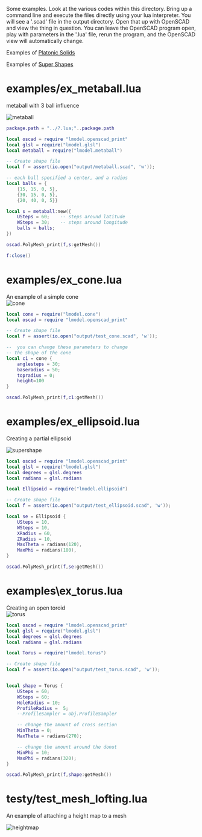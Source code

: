 Some examples.  Look at the various codes within this directory.  Bring up a command line and execute the files directly using your lua interpreter.  You will see a '.scad' file in the output directory.  Open that up with OpenSCAD and view the thing in question.  You can leave the OpenSCAD program open, play with parameters in the '.lua' file, rerun the program, and the OpenSCAD view will automatically change.<br/>


Examples of [Platonic Solids](platonics)

Examples of [Super Shapes](supershape)


examples/ex_metaball.lua
====
metaball with 3 ball influence<br/>

![metaball](images/metaball.PNG?raw=true)

```lua
package.path = "../?.lua;"..package.path

local oscad = require "lmodel.openscad_print"
local glsl = require("lmodel.glsl")
local metaball = require("lmodel.metaball")

-- Create shape file
local f = assert(io.open("output/metaball.scad", 'w'));

-- each ball specified a center, and a radius
local balls = {
    {15, 15, 0, 5}, 
    {30, 15, 0, 5}, 
    {20, 40, 0, 5}}

local s = metaball:new({
    USteps = 60;    -- steps around latitude
    WSteps = 30;    -- steps around longitude
    balls = balls;
})

oscad.PolyMesh_print(f,s:getMesh())

f:close()
```


examples/ex_cone.lua  
====
An example of a simple cone<br/>
![cone](images/cone.PNG?raw=true)<br/>

```lua
local cone = require("lmodel.cone")
local oscad = require "lmodel.openscad_print"

-- Create shape file
local f = assert(io.open("output/test_cone.scad", 'w'));

--  you can change these parameters to change
-- the shape of the cone
local c1 = cone {
    anglesteps = 30;
    baseradius = 50;
    topradius = 0;
    height=100
}

oscad.PolyMesh_print(f,c1:getMesh())
```


examples/ex_ellipsoid.lua
====
Creating a partial ellipsoid<br/>

![supershape](images/ellipsoid.PNG?raw=true)

```lua
local oscad = require "lmodel.openscad_print"
local glsl = require("lmodel.glsl")
local degrees = glsl.degrees
local radians = glsl.radians

local Ellipsoid = require("lmodel.ellipsoid")

-- Create shape file
local f = assert(io.open("output/test_ellipsoid.scad", 'w'));

local se = Ellipsoid {
    USteps = 10,
    WSteps = 10,
    XRadius = 60, 
    ZRadius = 10, 
    MaxTheta = radians(120), 
    MaxPhi = radians(180),
}

oscad.PolyMesh_print(f,se:getMesh())
```


examples\ex_torus.lua
====
Creating an open toroid<br/>
![torus](images/toroid.PNG?raw=true)

```lua
local oscad = require "lmodel.openscad_print"
local glsl = require("lmodel.glsl")
local degrees = glsl.degrees
local radians = glsl.radians

local Torus = require("lmodel.torus")

-- Create shape file
local f = assert(io.open("output/test_torus.scad", 'w'));


local shape = Torus {
    USteps = 60;
    WSteps = 60;
    HoleRadius = 10;
	ProfileRadius =  5;
	--ProfileSampler = obj.ProfileSampler

    -- change the amount of cross section
    MinTheta = 0;
    MaxTheta = radians(270);

    -- change the amount around the donut
    MinPhi = 10;
    MaxPhi = radians(320);
}

oscad.PolyMesh_print(f,shape:getMesh())
```


testy/test_mesh_lofting.lua  
====
An example of attaching a height map to a mesh<br/>

![heightmap](images/heightmap.PNG?raw=true)

